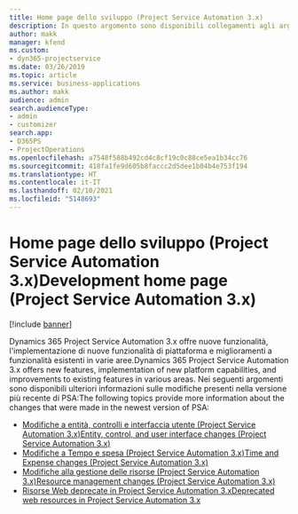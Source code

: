 ```yaml
---
title: Home page dello sviluppo (Project Service Automation 3.x)
description: In questo argomento sono disponibili collegamenti agli argomenti che forniscono informazioni sullo sviluppo per Dynamics 365 Project Service Automation (PSA) versione 3.x.
author: makk
manager: kfend
ms.custom:
- dyn365-projectservice
ms.date: 03/26/2019
ms.topic: article
ms.service: business-applications
ms.author: makk
audience: admin
search.audienceType:
- admin
- customizer
search.app:
- D365PS
- ProjectOperations
ms.openlocfilehash: a7548f588b492cd4c8cf19c0c88ce5ea1b34cc76
ms.sourcegitcommit: 418fa1fe9d605b8faccc2d5dee1b04b4e753f194
ms.translationtype: HT
ms.contentlocale: it-IT
ms.lasthandoff: 02/10/2021
ms.locfileid: "5148693"
---
```

# <a name="development-home-page-project-service-automation-3x"></a><span data-ttu-id="20a8d-103">Home page dello sviluppo (Project Service Automation 3.x)</span><span class="sxs-lookup"><span data-stu-id="20a8d-103">Development home page (Project Service Automation 3.x)</span></span>

[!include [banner](../../includes/psa-now-project-operations.md)]

<span data-ttu-id="20a8d-104">Dynamics 365 Project Service Automation 3.x offre nuove funzionalità, l'implementazione di nuove funzionalità di piattaforma e miglioramenti a funzionalità esistenti in varie aree.</span><span class="sxs-lookup"><span data-stu-id="20a8d-104">Dynamics 365 Project Service Automation 3.x offers new features, implementation of new platform capabilities, and improvements to existing features in various areas.</span></span> <span data-ttu-id="20a8d-105">Nei seguenti argomenti sono disponibili ulteriori informazioni sulle modifiche presenti nella versione più recente di PSA:</span><span class="sxs-lookup"><span data-stu-id="20a8d-105">The following topics provide more information about the changes that were made in the newest version of PSA:</span></span>

- [<span data-ttu-id="20a8d-106">Modifiche a entità, controlli e interfaccia utente (Project Service Automation 3.x)</span><span class="sxs-lookup"><span data-stu-id="20a8d-106">Entity, control, and user interface changes (Project Service Automation 3.x)</span></span>](../developer-guides/entity-changes-v3.x.md)
- [<span data-ttu-id="20a8d-107">Modifiche a Tempo e spesa (Project Service Automation 3.x)</span><span class="sxs-lookup"><span data-stu-id="20a8d-107">Time and Expense changes (Project Service Automation 3.x)</span></span>](../developer-guides/time-expense-changes-v3.x.md)
- [<span data-ttu-id="20a8d-108">Modifiche alla gestione delle risorse (Project Service Automation 3.x)</span><span class="sxs-lookup"><span data-stu-id="20a8d-108">Resource management changes (Project Service Automation 3.x)</span></span>](../developer-guides/resource-management-changes-v3.x.md)
- [<span data-ttu-id="20a8d-109">Risorse Web deprecate in Project Service Automation 3.x</span><span class="sxs-lookup"><span data-stu-id="20a8d-109">Deprecated web resources in Project Service Automation 3.x</span></span>](../developer-guides/web-resources-deprecated-v3.x.md)
